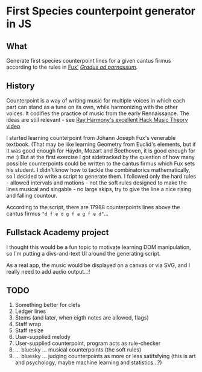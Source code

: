 First Species counterpoint generator in JS
==========================================

## What

Generate first species counterpoint lines for a given cantus firmus according to the rules in [Fux'](https://en.wikipedia.org/wiki/Johann_Joseph_Fux) [_Gradus ad parnassum_](https://books.wwnorton.com/books/detail.aspx?id=17569).

## History

Counterpoint is a way of writing music for multiple voices in which each part can stand as a tune on its own, while harmonizing with the other voices. It codifies the practice of music from the early Rennaissance. The ideas are still relevant - see [Ray Harmony's excellent Hack Music Theory video](https://www.youtube.com/watch?v=PI631Vq3qn4)

I started learning counterpoint from Johann Joseph Fux's venerable textbook. (That may be like learning Geometry from Euclid's elements, but if it was good enough for Haydn, Mozart and Beethoven, it is good enough for me :) But at the first exercise I got sidetracked by the question of how many possible counterpoints could be written to the cantus firmus which Fux sets his student. I didn't know how to tackle the combinatorics mathematically, so I decided to write a script to generate them. I followed only the hard rules - allowed intervals and motions - not the soft rules designed to make the lines musical and singable - no large skips, try to give the line a nice rising and falling countour.

According to the script, there are 17988 counterpoints lines above the cantus firmus `"d f e d g f a g f e d"`...

## Fullstack Academy project

I thought this would be a fun topic to motivate learning DOM manipulation, so I'm putting a divs-and-text UI around the generating script.

As a real app, the music would be displayed on a canvas or via SVG, and I really need to add audio output...!

## TODO

1. Something better for clefs
2. Ledger lines
3. Stems (and later, when eigth notes are allowed, flags)
4. Staff wrap
5. Staff resize
6. User-supplied melody
7. User-supplied counterpoint, program acts as rule-checker
8. ... bluesky ... musical counterpoints (the soft rules)
9. ... bluesky ... judging counterpoints as more or less satifsfying (this is art and psychology, maybe machine learning and statistics...?)
